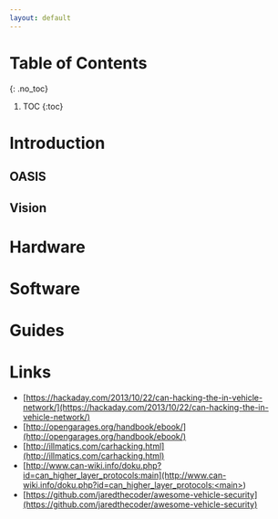 ```yaml
---
layout: default
---
```


# Table of Contents
{: .no_toc}
1. TOC
{:toc}


# Introduction
## OASIS
## Vision

# Hardware

# Software

# Guides

# Links
- [https://hackaday.com/2013/10/22/can-hacking-the-in-vehicle-network/](https://hackaday.com/2013/10/22/can-hacking-the-in-vehicle-network/)
- [http://opengarages.org/handbook/ebook/](http://opengarages.org/handbook/ebook/)
- [http://illmatics.com/carhacking.html](http://illmatics.com/carhacking.html)
- [http://www.can-wiki.info/doku.php?id=can_higher_layer_protocols:main](http://www.can-wiki.info/doku.php?id=can_higher_layer_protocols:<main></main>)
- [https://github.com/jaredthecoder/awesome-vehicle-security](https://github.com/jaredthecoder/awesome-vehicle-security)
